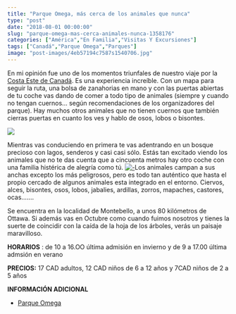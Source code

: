 ```yaml
---
title: "Parque Omega, más cerca de los animales que nunca"
type: "post"
date: "2018-08-01 00:00:00"
slug: "parque-omega-mas-cerca-animales-nunca-1358176"
categories: ["América","En Familia","Visitas Y Excursiones"]
tags: ["Canadá","Parque Omega","Parques"]
image: "post-images/4eb57194c7587s1540706.jpg"
---
```


En mi opinión fue uno de los momentos triunfales de nuestro viaje por la [Costa Este de Canadá](http://www.missviajes.com/ruta-canada-costa-este-1295762/). Es una experiencia increíble. Con un mapa para seguir la ruta, una bolsa de zanahorias en mano y con las puertas abiertas de tu coche vas dando de comer a todo tipo de animales (siempre y cuando no tengan cuernos... según recomendaciones de los organizadores del parque). Hay muchos otros animales que no tienen cuernos que también cierras puertas en cuanto los ves y hablo de osos, lobos o bisontes.  
  
![](post-images/4eb57194c7587s1540706.jpg)  
  
Mientras vas conduciendo en primera te vas adentrando en un bosque precioso con lagos, senderos y casi casi sólo. Estás tan excitado viendo los animales que no te das cuenta que a cincuenta metros hay otro coche con una familia histérica de alegría como tú. [![ - ](post-images/4f1c902a12546s1566624.jpg "parque omega by missviajes")](post-images/4f1c902a12546s1566624.jpg)Los animales campan a sus anchas excepto los más peligrosos, pero es todo tan auténtico que hasta el propio cercado de algunos animales esta integrado en el entorno. Ciervos, alces, bisontes, osos, lobos, jabalies, ardillas, zorros, mapaches, castores, ocas.......  
  
Se encuentra en la localidad de Montebello, a unos 80 kilómetros de Ottawa. Si además vas en Octubre como cuando fuimos nosotros y tienes la suerte de coincidir con la caída de la hoja de los árboles, verás un paisaje maravilloso.  
  
**HORARIOS** : de 10 a 16.OO última admisión en invierno y de 9 a 17.00 última admsión en verano  
  
**PRECIOS:** 17 CAD adultos, 12 CAD niños de 6 a 12 años y 7CAD niños de 2 a 5 años  
  
**INFORMACIÓN ADICIONAL**

- [Parque Omega](http://www.parc-omega.com/)
